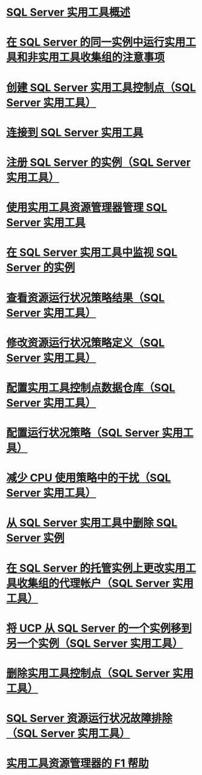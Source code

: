 # [SQL Server 实用工具概述](sql-server-utility-features-and-tasks.md)  
# [在 SQL Server 的同一实例中运行实用工具和非实用工具收集组的注意事项](run-utility-and-non-utility-collection-sets-on-same-sql-instance.md)  
# [创建 SQL Server 实用工具控制点（SQL Server 实用工具）](create-a-sql-server-utility-control-point-sql-server-utility.md)  
# [连接到 SQL Server 实用工具](connect-to-a-sql-server-utility.md)  
# [注册 SQL Server 的实例（SQL Server 实用工具）](enroll-an-instance-of-sql-server-sql-server-utility.md)  
# [使用实用工具资源管理器管理 SQL Server 实用工具](use-utility-explorer-to-manage-the-sql-server-utility.md)  
# [在 SQL Server 实用工具中监视 SQL Server 的实例](monitor-instances-of-sql-server-in-the-sql-server-utility.md)  
# [查看资源运行状况策略结果（SQL Server 实用工具）](view-resource-health-policy-results-sql-server-utility.md)  
# [修改资源运行状况策略定义（SQL Server 实用工具）](modify-a-resource-health-policy-definition-sql-server-utility.md)  
# [配置实用工具控制点数据仓库（SQL Server 实用工具）](configure-your-utility-control-point-data-warehouse-sql-server-utility.md)  
# [配置运行状况策略（SQL Server 实用工具）](configure-health-policies-sql-server-utility.md)  
# [减少 CPU 使用策略中的干扰（SQL Server 实用工具）](reduce-noise-in-cpu-utilization-policies-sql-server-utility.md)  
# [从 SQL Server 实用工具中删除 SQL Server 实例](remove-an-instance-of-sql-server-from-the-sql-server-utility.md)  
# [在 SQL Server 的托管实例上更改实用工具收集组的代理帐户（SQL Server 实用工具）](change-proxy-account-for-utility-collection-on-managed-sql-server.md)  
# [将 UCP 从 SQL Server 的一个实例移到另一个实例（SQL Server 实用工具）](move-a-ucp-from-one-instance-of-sql-server-to-another-sql-server-utility.md)  
# [删除实用工具控制点（SQL Server 实用工具）](remove-a-utility-control-point-sql-server-utility.md)  
# [SQL Server 资源运行状况故障排除（SQL Server 实用工具）](troubleshoot-sql-server-resource-health-sql-server-utility.md)  
# [实用工具资源管理器的 F1 帮助](utility-explorer-f1-help.md)  
